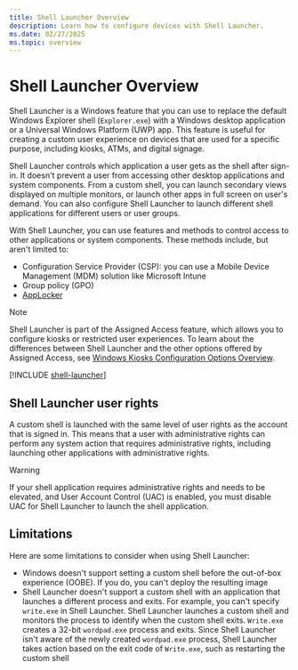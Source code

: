 ```yaml
---
title: Shell Launcher Overview
description: Learn how to configure devices with Shell Launcher.
ms.date: 02/27/2025
ms.topic: overview
---
```


# Shell Launcher Overview

Shell Launcher is a Windows feature that you can use to replace the default Windows Explorer shell (`Explorer.exe`) with a Windows desktop application or a Universal Windows Platform (UWP) app. This feature is useful for creating a custom user experience on devices that are used for a specific purpose, including kiosks, ATMs, and digital signage.

Shell Launcher controls which application a user gets as the shell after sign-in. It doesn't prevent a user from accessing other desktop applications and system components. From a custom shell, you can launch secondary views displayed on multiple monitors, or launch other apps in full screen on user's demand. You can also configure Shell Launcher to launch different shell applications for different users or user groups.

With Shell Launcher, you can use features and methods to control access to other applications or system components. These methods include, but aren't limited to:

- Configuration Service Provider (CSP): you can use a Mobile Device Management (MDM) solution like Microsoft Intune
- Group policy (GPO)
- [AppLocker](/windows/security/threat-protection/windows-defender-application-control/applocker/applocker-overview)

> [!NOTE]
>Shell Launcher is part of the Assigned Access feature, which allows you to configure kiosks or restricted user experiences. To learn about the differences between Shell Launcher and the other options offered by Assigned Access, see [Windows Kiosks Configuration Options Overview](../kiosk/index.md).

[!INCLUDE [shell-launcher](../../../includes/licensing/shell-launcher.md)]

## Shell Launcher user rights

A custom shell is launched with the same level of user rights as the account that is signed in. This means that a user with administrative rights can perform any system action that requires administrative rights, including launching other applications with administrative rights.

> [!WARNING]
> If your shell application requires administrative rights and needs to be elevated, and User Account Control (UAC) is enabled, you must disable UAC for Shell Launcher to launch the shell application.

## Limitations

Here are some limitations to consider when using Shell Launcher:

- Windows doesn't support setting a custom shell before the out-of-box experience (OOBE). If you do, you can't deploy the resulting image
- Shell Launcher doesn't support a custom shell with an application that launches a different process and exits. For example, you can't specify `write.exe` in Shell Launcher. Shell Launcher launches a custom shell and monitors the process to identify when the custom shell exits. `Write.exe` creates a 32-bit `wordpad.exe` process and exits. Since Shell Launcher isn't aware of the newly created `wordpad.exe` process, Shell Launcher takes action based on the exit code of `Write.exe`, such as restarting the custom shell
